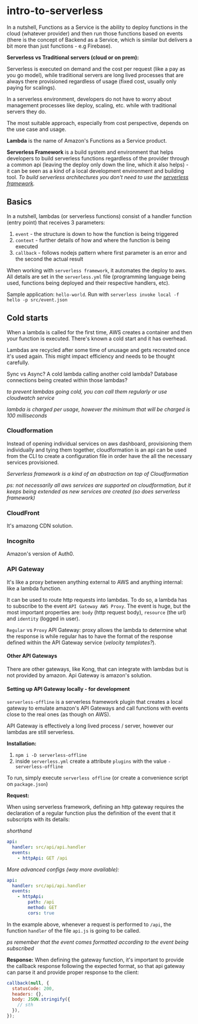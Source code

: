 # intro-to-serverless

In a nutshell, Functions as a Service is the ability to deploy functions in the cloud (whatever provider) and then run those functions based on events (there is the concept of Backend as a Service,
which is similar but delivers a bit more than just functions - e.g Firebase).

**Serverless vs Traditional servers (cloud or on prem):**

Serverless is executed on demand and the cost per request (like a pay as you go model), while traditional servers are long lived processes that are always there provisioned regardless of usage (fixed cost, usually only paying for scalings).

In a serverless environment, developers do not have to worry about management processes like deploy, scaling, etc. while with traditional servers they do.

The most suitable approach, especially from cost perspective, depends on the use case and usage.

**Lambda** is the name of Amazon's Functions as a Service product.

**Serverless Framework** is a build system and environment that helps developers to build serverless functions regardless of the provider through a common api (leaving the deploy only down the line, which it also helps) -
it can be seen as a kind of a local development environment and building tool. _To build serverless architectures you don't need to use the [serverless framework](https://serverless.com)._

## Basics

In a nutshell, lambdas (or serverless functions) consist of a handler function (entry point) that receives 3 parameters:

1. `event` - the structure is down to how the function is being triggered
2. `context` - further details of how and where the function is being executed
3. `callback` - follows nodejs pattern where first parameter is an error and the second the actual result

When working with `serverless framework`, it automates the deploy to aws. All details are set in the `serverless.yml` file (programming language being used, functions being deployed and their respective handlers, etc).

Sample application: `hello-world`. Run with `serverless invoke local -f hello -p src/event.json`

## Cold starts

When a lambda is called for the first time, AWS creates a container and then your function is executed. There's known a cold start and it has overhead.

Lambdas are recycled after some time of unusage and gets recreated once it's used again. This might impact efficiency and needs to be thought carefully.

Sync vs Async? A cold lambda calling another cold lambda? Database connections being created within those lambdas?

_to prevent lambdas going cold, you can call them regularly or use cloudwatch service_

_lambda is charged per usage, however the minimum that will be charged is 100 milliseconds_

### Cloudformation

Instead of opening individual services on aws dashboard, provisioning them individually and tying them together,
cloudformation is an api can be used from the CLI to create a configuration file in order have the all the necessary services provisioned.

_Serverless framework is a kind of an abstraction on top of Cloudformation_

_ps: not necessarily all aws services are supported on cloudformation, but it keeps being extended as new services are created (so does serverless framework)_

### CloudFront

It's amazong CDN solution.

### Incognito

Amazon's version of Auth0.

### API Gateway

It's like a proxy between anything external to AWS and anything internal: like a lambda function.

It can be used to route http requests into lambdas. To do so, a lambda has to subscribe to the event `API Gateway AWS Proxy`. The event is huge, but the most important properties are: `body` (http request body), `resource` (the url) and `identity` (logged in user).

`Regular` vs `Proxy` API Gateway: proxy allows the lambda to determine what the response is while regular has to have the format of the response defined within the API Gateway service (_velocity templates?_).

#### Other API Gateways

There are other gateways, like Kong, that can integrate with lambdas but is not provided by amazon.
Api Gateway is amazon's solution.

#### Setting up API Gateway locally - for development

`serverless-offline` is a serverless framework plugin that creates a local gateway to emulate
amazon's API Gateways and call functions with events close to the real ones (as though on AWS).

API Gateway is effectively a long lived process / server, however our lambdas are still serverless.

**Installation:**

1. `npm i -D serverless-offline`
2. inside `serverless.yml` create a attribute `plugins` with the value `- serverless-offline`

To run, simply execute `serverless offline` (or create a convenience script on `package.json`)

**Request:**

When using serverless framework, defining an http gateway requires the declaration of a regular function plus the definition of the event that it subscripts with its details:

_shorthand_

```yaml
api:
  handler: src/api/api.handler
  events:
    - httpApi: GET /api
```

_More advanced configs (way more available):_

```yaml
api:
  handler: src/api/api.handler
  events:
    - httpApi:
        path: /api
        method: GET
        cors: true
```

In the example above, whenever a request is performed to `/api`, the function `handler` of the file `api.js` is going to be called.

_ps remember that the event comes formatted according to the event being subscribed_

**Response:**
When defining the gateway function, it's important to provide the callback response following the expected format, so that api gateway can parse it and provide proper response to the client:

```javascript
callback(null, {
  statusCode: 200,
  headers: {},
  body: JSON.stringify({
    // sth
  }),
});
```
